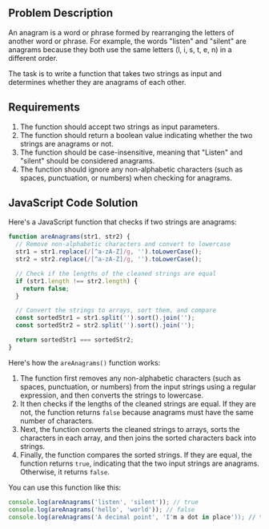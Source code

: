 ## Problem Description

An anagram is a word or phrase formed by rearranging the letters of another word or phrase. For example, the words "listen" and "silent" are anagrams because they both use the same letters (l, i, s, t, e, n) in a different order.

The task is to write a function that takes two strings as input and determines whether they are anagrams of each other.

## Requirements

1. The function should accept two strings as input parameters.
2. The function should return a boolean value indicating whether the two strings are anagrams or not.
3. The function should be case-insensitive, meaning that "Listen" and "silent" should be considered anagrams.
4. The function should ignore any non-alphabetic characters (such as spaces, punctuation, or numbers) when checking for anagrams.

## JavaScript Code Solution

Here's a JavaScript function that checks if two strings are anagrams:

```javascript
function areAnagrams(str1, str2) {
  // Remove non-alphabetic characters and convert to lowercase
  str1 = str1.replace(/[^a-zA-Z]/g, '').toLowerCase();
  str2 = str2.replace(/[^a-zA-Z]/g, '').toLowerCase();

  // Check if the lengths of the cleaned strings are equal
  if (str1.length !== str2.length) {
    return false;
  }

  // Convert the strings to arrays, sort them, and compare
  const sortedStr1 = str1.split('').sort().join('');
  const sortedStr2 = str2.split('').sort().join('');

  return sortedStr1 === sortedStr2;
}
```

Here's how the `areAnagrams()` function works:

1. The function first removes any non-alphabetic characters (such as spaces, punctuation, or numbers) from the input strings using a regular expression, and then converts the strings to lowercase.
2. It then checks if the lengths of the cleaned strings are equal. If they are not, the function returns `false` because anagrams must have the same number of characters.
3. Next, the function converts the cleaned strings to arrays, sorts the characters in each array, and then joins the sorted characters back into strings.
4. Finally, the function compares the sorted strings. If they are equal, the function returns `true`, indicating that the two input strings are anagrams. Otherwise, it returns `false`.

You can use this function like this:

```javascript
console.log(areAnagrams('listen', 'silent')); // true
console.log(areAnagrams('hello', 'world')); // false
console.log(areAnagrams('A decimal point', 'I'm a dot in place')); // true
```